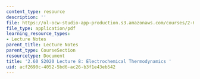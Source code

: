 ```yaml
---
content_type: resource
description: ''
file: https://ol-ocw-studio-app-production.s3.amazonaws.com/courses/2-60j-fundamentals-of-advanced-energy-conversion-spring-2020/acf2690c40525bd6ac26b3f1e43eb542_MIT2_60s20_lec8.pdf
file_type: application/pdf
learning_resource_types:
- Lecture Notes
parent_title: Lecture Notes
parent_type: CourseSection
resourcetype: Document
title: '2.60 S2020 Lecture 8: Electrochemical Thermodynamics '
uid: acf2690c-4052-5bd6-ac26-b3f1e43eb542
---
```

